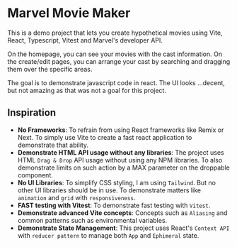 
# Marvel Movie Maker

This is a demo project that lets you create hypothetical movies using Vite, React, Typescript, Vitest and Marvel's developer API.

On the homepage, you can see your movies with the cast information. On the create/edit pages, you can arrange your cast by searching and dragging them over the specific areas.

The goal is to demonstrate javascript code in react. The UI looks ...decent, but not amazing as that was not a goal for this project.

## Inspiration

- **No Frameworks**: To refrain from using React frameworks like Remix or Next. To simply use Vite to create a fast react application to demonstrate that ability.
- **Demonstrate HTML API usage without any libraries**: The project uses HTML `Drag & Drop` API usage without using any NPM libraries. To also demonstrate limits on such action by a MAX parameter on the droppable component.
- **No UI Libraries**: To simplify CSS styling, I am using `Tailwind`. But no other UI libraries should be in use. To demonstrate matters like `animation` and `grid` with `responsiveness`.
- **FAST testing with Vitest**: To demonstrate fast testing with `Vitest`.
- **Demonstrate advanced Vite concepts**: Concepts such as `Aliasing` and common patterns such as environmental variables.
- **Demonstrate State Management**: This project uses React's `Context API` with `reducer pattern` to manage both `App` and `Ephimeral` state.

